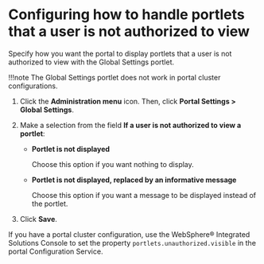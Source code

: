 # Configuring how to handle portlets that a user is not authorized to view

Specify how you want the portal to display portlets that a user is not authorized to view with the Global Settings portlet.

!!!note
    The Global Settings portlet does not work in portal cluster configurations.

1.  Click the **Administration menu** icon. Then, click **Portal Settings > Global Settings**.

2.  Make a selection from the field **If a user is not authorized to view a portlet**:

    -   **Portlet is not displayed**

        Choose this option if you want nothing to display.

    -   **Portlet is not displayed, replaced by an informative message**

        Choose this option if you want a message to be displayed instead of the portlet.

3.  Click **Save**.

If you have a portal cluster configuration, use the WebSphere® Integrated Solutions Console to set the property `portlets.unauthorized.visible` in the portal Configuration Service.


